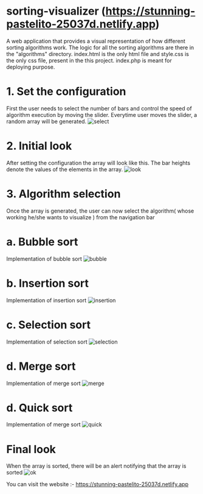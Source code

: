 # sorting-visualizer (https://stunning-pastelito-25037d.netlify.app) 
A web application that provides a visual representation of how different sorting algorithms work. 
The logic for all the sorting algorithms are there in the "algorithms" directory. index.html is the only html file and style.css is the only css file, present in the this project. index.php is meant for deploying purpose.
# 1. Set the configuration
First the user needs to select the number of bars and control the speed of algorithm execution by moving the slider. Everytime user moves the slider, a random array
will be generated.
![select](https://user-images.githubusercontent.com/64454764/116239316-226aa900-a780-11eb-89ed-cd815156e42f.JPG)

# 2. Initial look
After setting the configuration the array will look like this. The bar heights denote the values of the elements in the array.
![look](https://user-images.githubusercontent.com/64454764/116239365-2d253e00-a780-11eb-8091-cd8fe69248ca.JPG)

# 3. Algorithm selection
Once the array is generated, the user can now select the algorithm( whose working he/she wants to visualize ) from the navigation bar

# a. Bubble sort
Implementation of bubble sort
![bubble](https://user-images.githubusercontent.com/64454764/116239322-24346c80-a780-11eb-9407-5981d68bcd94.JPG)

# b. Insertion sort
Implementation of insertion sort
![insertion](https://user-images.githubusercontent.com/64454764/116239339-272f5d00-a780-11eb-8681-257aa4f23643.JPG)

# c. Selection sort
Implementation of selection sort
![selection](https://user-images.githubusercontent.com/64454764/116239349-2991b700-a780-11eb-99d4-fc58b1f83add.JPG)

# d. Merge sort
Implementation of merge sort
![merge](https://user-images.githubusercontent.com/64454764/116239359-2b5b7a80-a780-11eb-8105-e74aaec7fdc9.JPG)

# d. Quick sort
Implementation of merge sort
![quick](https://user-images.githubusercontent.com/64454764/116239361-2bf41100-a780-11eb-95eb-2363caa4cc51.JPG)

# Final look
When the array is sorted, there will be an alert notifying that the array is sorted
![ok](https://user-images.githubusercontent.com/64454764/116239369-2e566b00-a780-11eb-82bf-bfd53b3ccfd5.JPG)

You can visit the website :- https://stunning-pastelito-25037d.netlify.app


